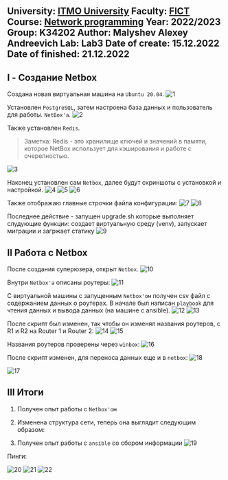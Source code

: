 University: [ITMO University](https://itmo.ru/ru/)
Faculty: [FICT](https://fict.itmo.ru)
Course: [Network programming](https://github.com/itmo-ict-faculty/network-programming)
Year: 2022/2023
Group: K34202
Author: Malyshev Alexey Andreevich
Lab: Lab3
Date of create: 15.12.2022
Date of finished: 21.12.2022
---
## I - Создание Netbox
Создана новая виртуальная машина на `Ubuntu 20.04`.
![1](https://user-images.githubusercontent.com/57321062/209478060-c4172b88-0da1-42ed-a4f2-53ae07f032b3.png)

Установлен `PostgreSQL`, затем настроена база данных и пользователь для работы. `NetBox'а`.
![2](https://user-images.githubusercontent.com/57321062/209478066-f8c7a59e-1695-4355-9572-8d33ae6316c0.png)

Также установлен `Redis`.
> Заметка: Redis - это хранилище ключей и значений в памяти, которое NetBox использует для кэширования и работе с очерелностью.

![3](https://user-images.githubusercontent.com/57321062/209478067-574c678c-4820-406e-924b-78004f4cc408.png)

Наконец установлен сам `Netbox`, далее будут скриншоты с установкой и настройкой.
![4](https://user-images.githubusercontent.com/57321062/209478071-4c35a71f-2ec1-470f-8bfe-4d603a192f33.png)
![5](https://user-images.githubusercontent.com/57321062/209478075-9fce1594-46ab-4a40-8b1d-6a5fbdef50c4.png)
![6](https://user-images.githubusercontent.com/57321062/209478079-a1317429-aaf2-4495-9829-152585fdb637.png)

Также отображаю главные строчки файла конфигурации:
![7](https://user-images.githubusercontent.com/57321062/209478080-8574006f-eb3e-4fa9-b59a-b0492129053e.png)
![8](https://user-images.githubusercontent.com/57321062/209478082-f1376b36-1524-4b29-83b8-30941e117e4c.png)

Последнее действие - запущен upgrade.sh которые выполняет слудующие функции: создает виртуальную среду (venv), запускает миграции и загржает статику
![9](https://user-images.githubusercontent.com/57321062/209478087-a23e1b9b-d78a-4f8a-be51-d9ce15953a4c.png)

## II Работа с Netbox
После создания суперюзера, открыт `Netbox`.
![10](https://user-images.githubusercontent.com/57321062/209478091-a0cf9a78-cc80-4ad3-9e2b-c4cac4bd9f26.png)

Внутри `Netbox'а` описаны роутеры:
![11](https://user-images.githubusercontent.com/57321062/209478930-45817109-d7be-46db-9bda-1b2b4977ba9a.png)

С виртуальной машины с запущенным `Netbox'ом` получен csv файл с содержанием данных о роутерах. В начале был написан `playbook` для чтения данных и вывода данных (на машине с ansible).
![12](https://user-images.githubusercontent.com/57321062/209478098-de29673a-b8a0-4dee-888f-a043df6e63af.png)
![13](https://user-images.githubusercontent.com/57321062/209478099-413a66f3-6a49-4af2-9899-9465d6e91ba5.png)

После скрипт был изменен, так чтобы он изменял названия роутеров, c R1 и R2 на Router 1 и Rоuter 2:
![14](https://user-images.githubusercontent.com/57321062/209478101-93f9c8b4-5820-47ae-8af8-3820361f2644.png)
![15](https://user-images.githubusercontent.com/57321062/209478103-02680bad-38eb-444d-afc1-8a13a9aa3e06.png)

Названия роутеров проверены через `winbox`:
![16](https://user-images.githubusercontent.com/57321062/209478106-e5992126-9c57-4d11-a09b-ae6257b1c69a.png)

После скрипт изменен, для переноса данных еще и в `netbox`:
![18](https://user-images.githubusercontent.com/57321062/209478901-b50e7705-b9e7-4c7f-9c51-076a6e6dce9b.png)

![17](https://user-images.githubusercontent.com/57321062/209572432-47f85203-c185-4b7f-9c48-7ef81887a56e.png)

## III Итоги
1. Получен опыт работы с `Netbox'ом`
2. Изменена структура сети, теперь она выглядит следующим образом:


3. Получен опыт работы с `ansible` со сбором информации
![19](https://user-images.githubusercontent.com/57321062/209572439-8bd4312e-9db1-493a-b8c3-613f1670829e.png)

Пинги:

![20](https://user-images.githubusercontent.com/57321062/209478122-8afa8190-eccb-4117-b6dc-aa713ff91004.png)
![21](https://user-images.githubusercontent.com/57321062/209478124-7f44bfda-2f17-4fa8-b14b-220723338c87.png)
![22](https://user-images.githubusercontent.com/57321062/209478951-62d3d24d-1792-4446-a1d0-af09d2c36da3.png)


